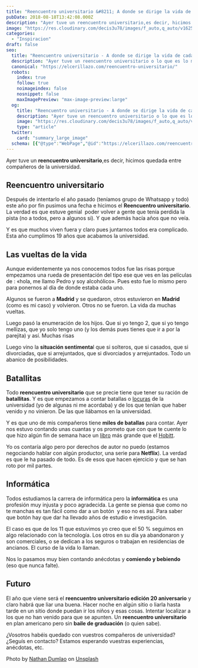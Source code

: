 ```yaml
---
title: "Reencuentro universitario &#8211; A donde se dirige la vida de cada uno"
pubDate: 2018-08-18T13:42:08.000Z
description: "Ayer tuve un reencuentro universitario,es decir, hicimos quedada entre compañeros de la universidad."
image: "https://res.cloudinary.com/decis3u78/images/f_auto,q_auto/v1625696582/reencuentro-universitario_exvben_83424409_8340a9ed/reencuentro-universitario_exvben_83424409_8340a9ed.jpg?_i=AA"
categories:
  - "Inspiracion"
draft: false
seo:
  title: "Reencuentro universitario - A donde se dirige la vida de cada uno - El Cerillazo"
  description: "Ayer tuve un reencuentro universitario o lo que es lo mismo te juntas con tus compañeros de universida a los que hace mucho que no ves y te pones al día."
  canonical: "https://elcerillazo.com/reencuentro-universitario/"
  robots:
    index: true
    follow: true
    noimageindex: false
    nosnippet: false
    maxImagePreview: "max-image-preview:large"
  og:
    title: "Reencuentro universitario - A donde se dirige la vida de cada uno - El Cerillazo"
    description: "Ayer tuve un reencuentro universitario o lo que es lo mismo te juntas con tus compañeros de universida a los que hace mucho que no ves y te pones al día."
    image: "https://res.cloudinary.com/decis3u78/images/f_auto,q_auto/v1625696582/reencuentro-universitario_exvben_83424409_8340a9ed/reencuentro-universitario_exvben_83424409_8340a9ed.jpg?_i=AA"
    type: "article"
  twitter:
    card: "summary_large_image"
  schema: [{"@type":"WebPage","@id":"https://elcerillazo.com/reencuentro-universitario/","url":"https://elcerillazo.com/reencuentro-universitario/","name":"Reencuentro universitario - A donde se dirige la vida de cada uno - El Cerillazo","isPartOf":{"@id":"https://elcerillazo.com/#website"},"primaryImageOfPage":{"@id":"https://elcerillazo.com/reencuentro-universitario/#primaryimage"},"image":{"@id":"https://elcerillazo.com/reencuentro-universitario/#primaryimage"},"thumbnailUrl":"https://res.cloudinary.com/decis3u78/images/f_auto,q_auto/v1625696582/reencuentro-universitario_exvben_83424409_8340a9ed/reencuentro-universitario_exvben_83424409_8340a9ed.jpg?_i=AA","datePublished":"2018-08-18T15:42:08+00:00","author":{"@id":"https://elcerillazo.com/#/schema/person/368d5b496aeaf077b307f248a72abcd9"},"description":"Ayer tuve un reencuentro universitario o lo que es lo mismo te juntas con tus compañeros de universida a los que hace mucho que no ves y te pones al día.","breadcrumb":{"@id":"https://elcerillazo.com/reencuentro-universitario/#breadcrumb"},"inLanguage":"es","potentialAction":[{"@type":"ReadAction","target":["https://elcerillazo.com/reencuentro-universitario/"]}]},{"@type":"ImageObject","inLanguage":"es","@id":"https://elcerillazo.com/reencuentro-universitario/#primaryimage","url":"https://res.cloudinary.com/decis3u78/images/f_auto,q_auto/v1625696582/reencuentro-universitario_exvben_83424409_8340a9ed/reencuentro-universitario_exvben_83424409_8340a9ed.jpg?_i=AA","contentUrl":"https://res.cloudinary.com/decis3u78/images/f_auto,q_auto/v1625696582/reencuentro-universitario_exvben_83424409_8340a9ed/reencuentro-universitario_exvben_83424409_8340a9ed.jpg?_i=AA","width":1024,"height":683,"caption":"Reencuentro universitario"},{"@type":"BreadcrumbList","@id":"https://elcerillazo.com/reencuentro-universitario/#breadcrumb","itemListElement":[{"@type":"ListItem","position":1,"name":"Portada","item":"https://elcerillazo.com/"},{"@type":"ListItem","position":2,"name":"Reencuentro universitario &#8211; A donde se dirige la vida de cada uno"}]},{"@type":"WebSite","@id":"https://elcerillazo.com/#website","url":"https://elcerillazo.com/","name":"El Cerillazo","description":"De pequeño hacía hogueras y jugaba con cerillas","potentialAction":[{"@type":"SearchAction","target":{"@type":"EntryPoint","urlTemplate":"https://elcerillazo.com/?s={search_term_string}"},"query-input":{"@type":"PropertyValueSpecification","valueRequired":true,"valueName":"search_term_string"}}],"inLanguage":"es"},{"@type":"Person","@id":"https://elcerillazo.com/#/schema/person/368d5b496aeaf077b307f248a72abcd9","name":"montywp","url":"https://elcerillazo.com/author/montywp/"}]
---
```


Ayer tuve un **reencuentro universitario**,es decir, hicimos quedada entre compañeros de la universidad.

## Reencuentro universitario

Después de intentarlo el año pasado (teníamos grupo de Whatsapp y todo) este año por fin pusimos una fecha e hicimos el **Reencuentro universitario**. La verdad es que estuve genial  poder volver a gente que tenía perdida la pista (no a todos, pero a algunos si). Y que además hacía años que no veía.

Y es que muchos viven fuera y claro pues juntarnos todos era complicado. Esta año cumplimos 19 años que acabamos la universidad.

## Las vueltas de la vida

Aunque evidentemente ya nos conocemos todos fue las risas porque empezamos una rueda de presentación del tipo ese que ves en las películas de : «hola, me llamo Pedro y soy alcohólico». Pues esto fue lo mismo pero para ponernos al día de donde estaba cada uno.

Algunos se fueron a **Madrid** y se quedaron, otros estuvieron en **Madrid** (como es mi caso) y volvieron. Otros no se fueron. La vida da muchas vueltas.

Luego pasó la enumeración de los hijos. Que si yo tengo 2, que si yo tengo mellizas, que yo solo tengo uno (y los demás pues tienes que ir a por la parejita) y así. Muchas risas

Luego vino la **situación sentimenta**l que si solteros, que si casados, que si divorciadas, que si arrejuntados, que si divorciados y arrejuntados. Todo un abanico de posibilidades.

## Batallitas

Todo **reencuentro universitario** que se precie tiene que tener su ración de **batallitas**. Y es que empezamos a contar batallas o [locuras](https://elcerillazo.com/todos-tenemos-punto-locura/) de la universidad (yo de algunas ni me acordaba) y de los que tenían que haber venido y no vinieron. De las que liábamos en la universidad.

Y es que uno de mis compañeros tiene **miles de batallas** para contar. Ayer nos estuvo contando unas cuantas y os prometo que con que te cuente lo que hizo algún fin de semana hace un [libro](https://elcerillazo.com/escribir-un-libro/) más grande que el [Hobitt](https://es.wikipedia.org/wiki/Trilog%C3%ADa_de_El_hobbit).

Yo os contaría algo pero por derechos de autor no puedo (estamos negociando hablar con algún productor, una serie para **Netflix**). La verdad es que le ha pasado de todo. Es de esos que hacen ejercicio y que se han roto por mil partes.

## Informática

Todos estudiamos la carrera de informática pero la **informática** es una profesión muy injusta y poco agradecida. La gente se piensa que como no te manchas es tan fácil como dar a un botón  y eso no es así. Para saber que botón hay que dar ha llevado años de estudio e investigación.

El caso es que de los 11 que estuvimos yo creo que el 50 % seguimos en algo relacionado con la tecnología. Los otros en su día ya abandonaron y son comerciales, o se dedican a los seguros o trabajan en residencias de ancianos. El curso de la vida lo llaman.

Nos lo pasamos muy bien contando anécdotas y **comiendo y bebiendo** (eso que nunca falte).

## Futuro

El año que viene será el **reencuentro universitario edición 20 aniversario** y claro habrá que liar una buena. Hacer noche en algún sitio o liarla hasta tarde en un sitio donde puedan ir los niños y esas cosas. Intentar localizar a los que no han venido para que se apunten. Un **reencuentro universitario** en plan americano pero sin **baile de graduación** (o quien sabe).

¿Vosotros habéis quedado con vuestros compañeros de universidad? ¿Seguís en contacto? Estamos esperando vuestras experiencias, anécdotas, etc.

Photo by [Nathan Dumlao](https://unsplash.com/photos/ewGMqs2tmJI?utm_source=unsplash&utm_medium=referral&utm_content=creditCopyText) on [Unsplash](https://unsplash.com/search/photos/university?utm_source=unsplash&utm_medium=referral&utm_content=creditCopyText)